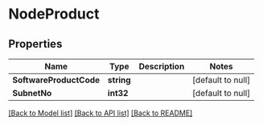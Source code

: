 # NodeProduct

## Properties
Name | Type | Description | Notes
------------ | ------------- | ------------- | -------------
**SoftwareProductCode** | **string** |  | [default to null]
**SubnetNo** | **int32** |  | [default to null]

[[Back to Model list]](../README.md#documentation-for-models) [[Back to API list]](../README.md#documentation-for-api-endpoints) [[Back to README]](../README.md)


